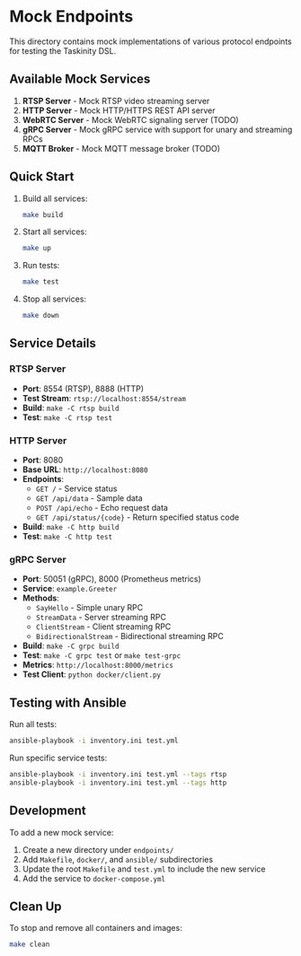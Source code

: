 # Mock Endpoints

This directory contains mock implementations of various protocol endpoints for testing the Taskinity DSL.

## Available Mock Services

1. **RTSP Server** - Mock RTSP video streaming server
2. **HTTP Server** - Mock HTTP/HTTPS REST API server
3. **WebRTC Server** - Mock WebRTC signaling server (TODO)
4. **gRPC Server** - Mock gRPC service with support for unary and streaming RPCs
5. **MQTT Broker** - Mock MQTT message broker (TODO)

## Quick Start

1. Build all services:

   ```bash
   make build
   ```

2. Start all services:

   ```bash
   make up
   ```

3. Run tests:

   ```bash
   make test
   ```

4. Stop all services:
   ```bash
   make down
   ```

## Service Details

### RTSP Server

- **Port**: 8554 (RTSP), 8888 (HTTP)
- **Test Stream**: `rtsp://localhost:8554/stream`
- **Build**: `make -C rtsp build`
- **Test**: `make -C rtsp test`

### HTTP Server

- **Port**: 8080
- **Base URL**: `http://localhost:8080`
- **Endpoints**:
  - `GET /` - Service status
  - `GET /api/data` - Sample data
  - `POST /api/echo` - Echo request data
  - `GET /api/status/{code}` - Return specified status code
- **Build**: `make -C http build`
- **Test**: `make -C http test`

### gRPC Server

- **Port**: 50051 (gRPC), 8000 (Prometheus metrics)
- **Service**: `example.Greeter`
- **Methods**:
  - `SayHello` - Simple unary RPC
  - `StreamData` - Server streaming RPC
  - `ClientStream` - Client streaming RPC
  - `BidirectionalStream` - Bidirectional streaming RPC
- **Build**: `make -C grpc build`
- **Test**: `make -C grpc test` or `make test-grpc`
- **Metrics**: `http://localhost:8000/metrics`
- **Test Client**: `python docker/client.py`

## Testing with Ansible

Run all tests:

```bash
ansible-playbook -i inventory.ini test.yml
```

Run specific service tests:

```bash
ansible-playbook -i inventory.ini test.yml --tags rtsp
ansible-playbook -i inventory.ini test.yml --tags http
```

## Development

To add a new mock service:

1. Create a new directory under `endpoints/`
2. Add `Makefile`, `docker/`, and `ansible/` subdirectories
3. Update the root `Makefile` and `test.yml` to include the new service
4. Add the service to `docker-compose.yml`

## Clean Up

To stop and remove all containers and images:

```bash
make clean
```
